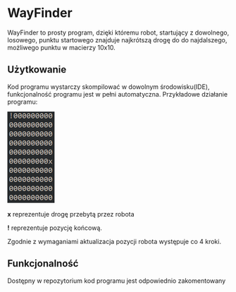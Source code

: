 # WayFinder

WayFinder to prosty program, dzięki któremu robot, startujący z dowolnego, losowego, punktu startowego znajduje najkrótszą drogę do do najdalszego, możliwego punktu w macierzy 10x10.

## Użytkowanie

Kod programu wystarczy skompilować w dowolnym środowisku(IDE), funkcjonalność programu jest w pełni automatyczna.
Przykładowe działanie programu:

![This is an image](https://github.com/boobel/WayFinder/blob/master/res/GIF.gif)

**x** reprezentuje drogę przebytą przez robota

**!** reprezentuje pozycję końcową. 

Zgodnie z wymaganiami aktualizacja pozycji robota występuje co 4 kroki.

## Funkcjonalność

Dostępny w repozytorium kod programu jest odpowiednio zakomentowany 
